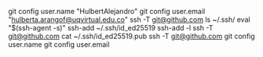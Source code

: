 git config user.name "HulbertAlejandro"
git config user.email "hulberta.arangof@uqvirtual.edu.co"
ssh -T git@github.com
ls ~/.ssh/
eval "$(ssh-agent -s)"
ssh-add ~/.ssh/id_ed25519
ssh-add -l
ssh -T git@github.com
cat ~/.ssh/id_ed25519.pub
ssh -T git@github.com
git config user.name
git config user.email

